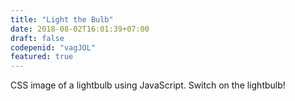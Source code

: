 ```yaml
---
title: "Light the Bulb"
date: 2018-08-02T16:01:39+07:00
draft: false
codepenid: "vagJOL"
featured: true
---
```


CSS image of a lightbulb using JavaScript. Switch on the lightbulb!